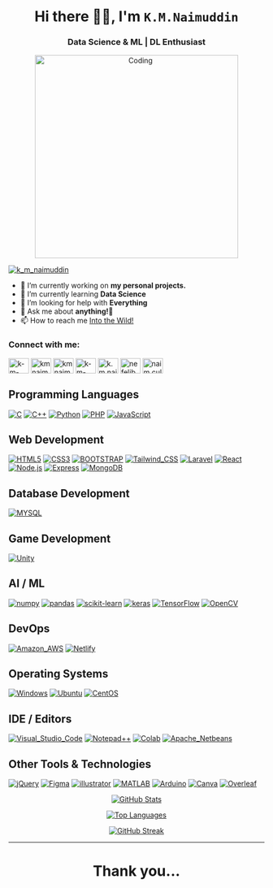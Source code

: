 <div id="Top"></div>


<h1 align="center">Hi there 👋🏼, I'm <code>K.M.Naimuddin</code></h1>
<h3 align="center">Data Science & ML | DL Enthusiast</h3>
<p align="center">
<img align="Center" alt="Coding" width="400" src="https://media.giphy.com/media/qgQUggAC3Pfv687qPC/giphy.gif">
<p align="left"> <a href="https://twitter.com/k_m_naimuddin" target="blank"><img src="https://img.shields.io/twitter/follow/k_m_naimuddin?logo=twitter&style=for-the-badge" alt="k_m_naimuddin" /></a> </p>



- 🔭 I’m currently working on **my personal projects.**
- 🌱 I’m currently learning **Data Science**
- 🤔 I’m looking for help with **Everything**
- 💬 Ask me about **anything!🥴**
- 📫 How to reach me [Into the Wild!](mailto:kmnaimuddin.cse35gmail.com)


<h3 align="left">Connect with me:</h3>
<p align="left">
<a href="https://linkedin.com/in/k-m-naimudin" target="blank"><img align="center" src="https://raw.githubusercontent.com/rahuldkjain/github-profile-readme-generator/master/src/images/icons/Social/linked-in-alt.svg" alt="k-m-naimudin" height="30" width="40" /></a>
<a href="https://kaggle.com/kmnaimuddin" target="blank"><img align="center" src="https://raw.githubusercontent.com/rahuldkjain/github-profile-readme-generator/master/src/images/icons/Social/kaggle.svg" alt="kmnaimuddin" height="30" width="40" /></a>
<a href="https://www.behance.net/kmnaimuddin" target="blank"><img align="center" src="https://raw.githubusercontent.com/rahuldkjain/github-profile-readme-generator/master/src/images/icons/Social/behance.svg" alt="kmnaimuddin" height="30" width="40" /></a>
<a href="https://stackoverflow.com/users/k-m-naimuddin" target="blank"><img align="center" src="https://raw.githubusercontent.com/rahuldkjain/github-profile-readme-generator/master/src/images/icons/Social/stack-overflow.svg" alt="k-m-naimuddin" height="30" width="40" /></a>
<a href="https://fb.com/k.m.naimuddin" target="blank"><img align="center" src="https://raw.githubusercontent.com/rahuldkjain/github-profile-readme-generator/master/src/images/icons/Social/facebook.svg" alt="k.m.naimuddin" height="30" width="40" /></a>
<a href="https://instagram.com/nefelibata.naim" target="blank"><img align="center" src="https://raw.githubusercontent.com/rahuldkjain/github-profile-readme-generator/master/src/images/icons/Social/instagram.svg" alt="nefelibata.naim" height="30" width="40" /></a>
<a href="https://discord.gg/naim.cule" target="blank"><img align="center" src="https://raw.githubusercontent.com/rahuldkjain/github-profile-readme-generator/master/src/images/icons/Social/discord.svg" alt="naim.cule" height="30" width="40" /></a>
</p>


## Programming Languages

[![C](https://img.shields.io/badge/C-00599C?style=for-the-badge&logo=c)]()
[![C++](https://img.shields.io/badge/C%2B%2B-004482?style=for-the-badge&logo=c%2B%2B)]()
[![Python](https://img.shields.io/badge/Python-FFE66D?style=for-the-badge&logo=python)](https://www.python.org/)
[![PHP](https://img.shields.io/badge/PHP-2D2D2D?style=for-the-badge&logo=php)](https://www.php.net/)
[![JavaScript](https://img.shields.io/badge/JavaScript-2F302E?style=for-the-badge&logo=javascript)]()
<!-- [![C-Sharp](https://img.shields.io/badge/C%23-239120?style=for-the-badge&logo=c-sharp)]() -->
<!-- [![Java](https://img.shields.io/badge/Java-ED8B00?style=for-the-badge&logo=oracle)](https://www.java.com/en/) -->

## Web Development

[![HTML5](https://img.shields.io/badge/HTML5-00A4E9?style=for-the-badge&logo=html5)](https://www.w3.org/html)
[![CSS3](https://img.shields.io/badge/CSS3-1572B6?style=for-the-badge&logo=css3)](https://www.w3.org/Style/CSS/)
[![BOOTSTRAP](https://img.shields.io/badge/Bootstrap-290648?style=for-the-badge&logo=bootstrap)](https://getbootstrap.com/)
[![Tailwind_CSS](https://img.shields.io/badge/Tailwind_CSS-12192B?style=for-the-badge&logo=tailwind-css)]()
[![Laravel](https://img.shields.io/badge/laravel-22191A.svg?style=for-the-badge&logo=laravel)](https://laravel.com/)
[![React](https://img.shields.io/badge/React-1F2023?style=for-the-badge&logo=React)](https://react.dev/)
[![Node.js](https://img.shields.io/badge/Node.js-130654?style=for-the-badge&logo=Node.js)](https://nodejs.org/en/)
[![Express](https://img.shields.io/badge/Express-3A485E?style=for-the-badge&logo=Express)](https://expressjs.com/)
[![MongoDB](https://img.shields.io/badge/MongoDB-092E20?style=for-the-badge&logo=MongoDB)](https://www.mongodb.com/)
## Database Development

[![MYSQL](https://img.shields.io/badge/MySQL-E38C00?style=for-the-badge&logo=mysql)](https://www.mysql.com/)

## Game Development

[![Unity](https://img.shields.io/badge/Unity-100000?style=for-the-badge&logo=unity)](https://unity.com/)


## AI / ML

[![numpy](https://img.shields.io/badge/NumPy-013243?style=for-the-badge&logo=numpy)](https://numpy.org/)
[![pandas](https://img.shields.io/badge/Pandas-130654?style=for-the-badge&logo=pandas)](https://pandas.pydata.org/)
[![scikit-learn](https://img.shields.io/badge/scikit_learn-B6D3D1?style=for-the-badge&logo=scikitlearn)](https://scikit-learn.org/)
[![keras](https://img.shields.io/badge/Keras-D00000?style=for-the-badge&logo=keras)](https://keras.io/)
[![TensorFlow](https://img.shields.io/badge/TensorFlow-3A485E?style=for-the-badge&logo=tensorflow)]()
[![OpenCV](https://img.shields.io/badge/OpenCV-4A66FF?style=for-the-badge&logo=opencv)](https://opencv.org/)

## DevOps

[![Amazon_AWS](https://img.shields.io/badge/Amazon_WEB_SERVICES-232F3E?style=for-the-badge&logo=amazon-aws)]()
[![Netlify](https://img.shields.io/badge/Netlify-0A2022?style=for-the-badge&logo=netlify)]()

## Operating Systems 

[![Windows](https://img.shields.io/badge/Windows-0078D6?style=for-the-badge&logo=windows)](https://www.microsoft.com/)
[![Ubuntu](https://img.shields.io/badge/Ubuntu-333333?style=for-the-badge&logo=ubuntu)](https://ubuntu.com/)
[![CentOS](https://img.shields.io/badge/Cent%20OS-262577?style=for-the-badge&logo=CentOS)](https://www.centos.org/)


## IDE / Editors

[![Visual_Studio_Code](https://img.shields.io/badge/Visual_Studio_Code-203367?style=for-the-badge&logo=visual%20studio%20code)](https://code.visualstudio.com/)
[![Notepad++](https://img.shields.io/badge/Notepad++-1F2023.svg?style=for-the-badge&logo=notepad%2B%2B)](https://notepad-plus-plus.org/)
[![Colab](https://img.shields.io/badge/Colab-525252?style=for-the-badge&logo=googlecolab)](https://colab.research.google.com/)
[![Apache_Netbeans](https://img.shields.io/badge/apache%20netbeans-9D073B?style=for-the-badge&logo=apache%20netbeans%20IDE)](https://netbeans.apache.org/)

## Other Tools & Technologies

<!-- [![GIT](https://img.shields.io/badge/Git-202124?style=for-the-badge&logo=git)](https://git-scm.com/) -->
[![jQuery](https://img.shields.io/badge/jQuery-0769AD?style=for-the-badge&logo=jquery)](https://jquery.com/)
[![Figma](https://img.shields.io/badge/Figma-262577?style=for-the-badge&logo=Figma)](https://www.figma.com/)
[![illustrator](https://img.shields.io/badge/illustrator-262577?style=for-the-badge&logo=illustrator)](https://www.adobe.com/in/products/illustrator.html)
[![MATLAB](https://img.shields.io/badge/MATLAB-2F74A8?style=for-the-badge&logo=wolframmathematica)](https://www.mathworks.com/)
[![Arduino](https://img.shields.io/badge/Arduino-E9665F?style=for-the-badge&logo=Arduino)](https://www.arduino.cc/)
[![Canva](https://img.shields.io/badge/Canva-7325E1.svg?&style=for-the-badge&logo=Canva)]()
[![Overleaf](https://img.shields.io/badge/Overleaf-100000?style=for-the-badge&logo=Overleaf)](https://www.overleaf.com/)
<br>

<p align="center">
  <a href='https://github-readme-stats.vercel.app'><img src='https://github-readme-stats.vercel.app/api?username=KMNaim&show_icons=true&theme=blue-green' alt='GitHub Stats' title='GitHub Stats'></a>
</p>
<p align="center">
  <a href='https://github-readme-stats.vercel.app'><img src='https://github-readme-stats.vercel.app/api/top-langs/?username=KMNaim&theme=blue-green&layout=compact' alt='Top Languages' title='Top Languages'></a>
</p>
<p align="center">
  <a href='https://git.io/streak-stats'><img src='https://github-readme-streak-stats.herokuapp.com?user=KMNaim&theme=blue-green&mode=weekly' alt='GitHub Streak' title='GitHub Streak'></a>
</p>
<!--   <a href="https://stardev.io/developers/KMNaim"><img src="https://stardev.io/developers/KMNaim/badge/languages/country.svg" alt="Check out KMNaim&apos;s profile on stardev.io" title='Stardev badge'/></a> -->
<hr>


<h1 align="center">
  Thank you...
  <p align="right">
  </p>
</h1>

